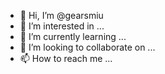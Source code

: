 - 👋 Hi, I’m @gearsmiu
- 👀 I’m interested in ...
- 🌱 I’m currently learning ...
- 💞️ I’m looking to collaborate on ...
- 📫 How to reach me ...

<!---
gearsmiu/gearsmiu is a ✨ special ✨ repository because its `README.md` (this file) appears on your GitHub profile.
You can click the Preview link to take a look at your changes.
--->
